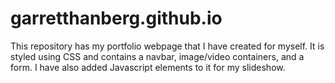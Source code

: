 # garretthanberg.github.io
This repository has my portfolio webpage that I have created for myself. It is styled using CSS and contains a navbar, image/video containers, and a form.
I have also added Javascript elements to it for my slideshow.

